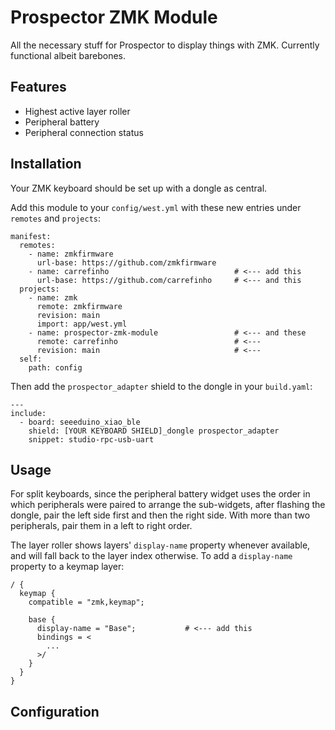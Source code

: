 # Prospector ZMK Module

All the necessary stuff for Prospector to display things with ZMK. Currently functional albeit barebones.

## Features

- Highest active layer roller
- Peripheral battery
- Peripheral connection status

## Installation

Your ZMK keyboard should be set up with a dongle as central.

Add this module to your `config/west.yml` with these new entries under `remotes` and `projects`:

```
manifest:
  remotes:
    - name: zmkfirmware
      url-base: https://github.com/zmkfirmware
    - name: carrefinho                            # <--- add this
      url-base: https://github.com/carrefinho     # <--- and this
  projects:
    - name: zmk
      remote: zmkfirmware
      revision: main
      import: app/west.yml
    - name: prospector-zmk-module                 # <--- and these
      remote: carrefinho                          # <---
      revision: main                              # <---
  self:
    path: config
```

Then add the `prospector_adapter` shield to the dongle in your `build.yaml`:

```
---
include:
  - board: seeeduino_xiao_ble
    shield: [YOUR KEYBOARD SHIELD]_dongle prospector_adapter
    snippet: studio-rpc-usb-uart
```

## Usage

For split keyboards, since the peripheral battery widget uses the order in which peripherals were paired to arrange the sub-widgets, after flashing the dongle, pair the left side first and then the right side. With more than two peripherals, pair them in a left to right order.

The layer roller shows layers' `display-name` property whenever available, and will fall back to the layer index otherwise. To add a `display-name` property to a keymap layer:

```
/ {
  keymap {
    compatible = "zmk,keymap";

    base {
      display-name = "Base";           # <--- add this
      bindings = <
        ...
      >/
    }
  }
}
```

## Configuration

